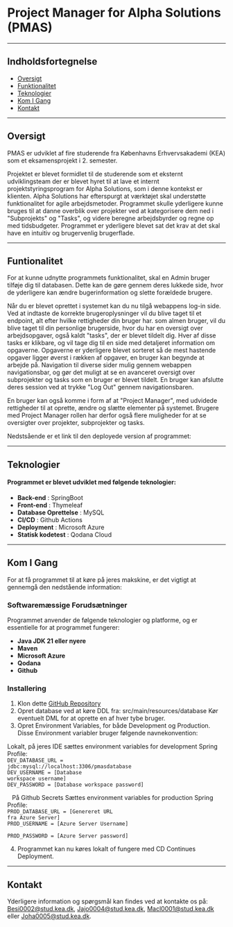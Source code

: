 # Project Manager for Alpha Solutions (PMAS)

---

## Indholdsfortegnelse
- [Oversigt](#oversigt)
- [Funktionalitet](#funktionalitet)
- [Teknologier](#teknologier)
- [Kom I Gang](#kom-i-gang)
- [Kontakt](#kontakt)

---

## Oversigt
PMAS er udviklet af fire studerende fra Københavns Erhvervsakademi (KEA) som et eksamensprojekt i 2. semester.

Projektet er blevet formidlet til de studerende som et eksternt udviklingsteam der er blevet hyret til at lave et internt 
projektstyringsprogram for Alpha Solutions, som i denne kontekst er klienten.
Alpha Solutions har efterspurgt at værktøjet skal understøtte funktionalitet for agile arbejdsmetoder. 
Programmet skulle yderligere kunne bruges til at danne overblik over projekter ved at kategorisere dem ned i "Subprojekts" og "Tasks", og videre 
beregne arbejdsbyrder og regne op med tidsbudgeter.
Programmet er yderligere blevet sat det krav at det skal have en intuitiv og brugervenlig brugerflade.

---

## Funtionalitet
For at kunne udnytte programmets funktionalitet, skal en Admin bruger tilføje dig til databasen. 
Dette kan de gøre gennem deres lukkede side, hvor de yderligere kan ændre bugerinformation og slette forældede brugere.

Når du er blevet oprettet i systemet kan du nu tilgå webappens log-in side.
Ved at indtaste de korrekte brugeroplysninger vil du blive taget til et endpoint, alt efter hvilke rettigheder din bruger har.
som almen bruger, vil du blive taget til din personlige brugerside, hvor du har en oversigt over arbejdsopgaver, også kaldt "tasks", der er blevet tildelt dig.
Hver af disse tasks er klikbare, og vil tage dig til en side med detaljeret information om opgaverne.
Opgaverne er yderligere blevet sorteret så de mest hastende opgaver ligger øverst i rækken af opgaver, en bruger kan begynde at arbejde på.
Navigation til diverse sider mulig gennem webappen navigationsbar, og gør det muligt at se en avanceret oversigt over subprojekter og tasks som en bruger er blevet tildelt.
En bruger kan afslutte deres session ved at trykke "Log Out" gennem navigationsbaren.

En bruger kan også komme i form af at "Project Manager", med udvidede rettigheder til at oprette, ændre og slætte elementer på systemet.
Brugere med Project Manager rollen har derfor også flere muligheder for at se oversigter over projekter, subprojekter og tasks.

Nedstsående er et link til den deployede version af programmet:

---

## Teknologier
#### Programmet er blevet udviklet med følgende teknologier:
* **Back-end** : SpringBoot
* **Front-end** : Thymeleaf
* **Database Oprettelse** : MySQL
* **CI/CD** : Github Actions
* **Deployment** : Microsoft Azure
* **Statisk kodetest** : Qodana Cloud

---

## Kom I Gang
For at få programmet til at køre på jeres makskine, er det vigtigt at gennemgå den nedstående information:

### Softwaremæssige Forudsætninger
Programmet anvender de følgende teknologier og platforme, og er essentielle for at programmet fungerer:

* **Java JDK 21 eller nyere**
* **Maven**
* **Microsoft Azure** 
* **Qodana**
* **Github**



### Installering 
1. Klon dette [GitHub Repository](https://github.com/BenjaminSierotaKEA/PMAS)
2. Opret database ved at køre DDL fra: src/main/resources/database 
Kør eventuelt DML for at oprette en af hver tybe bruger.
3. Opret Environment Variables, for både Development og Production. Disse Environment variabler bruger følgende navnekonvention:

Lokalt, på jeres IDE sættes environment variables for development Spring Profile:
<code>
<br>DEV_DATABASE_URL = jdbc:mysql://localhost:3306/pmasdatabase 
<br>DEV_USERNAME = [Database workspace username]
<br>DEV_PASSWORD = [Database workspace password]
</br>
</code>
På Github Secrets Sættes environment variables for production Spring Profile:
<code>
   <br>PROD_DATABASE_URL = [Genereret URL fra Azure Server]
   <br>PROD_USERNAME = [Azure Server Username]
   <br>PROD_PASSWORD = [Azure Server password]
</code>

4. Programmet kan nu køres lokalt of fungere med CD Continues Deployment.

---

## Kontakt

Yderligere information og spørgsmål kan findes ved at kontakte os på:
[Besi0002@stud.kea.dk](Besi0002@stud.kea.dk),
[Jajo0004@stud.kea.dk](Jajo0004@stud.kea.dk),
[Macl0001@stud.kea.dk](Macl0001@stud.kea.dk) eller
[Joha0005@stud.kea.dk](Jajo0004@stud.kea.dk).


